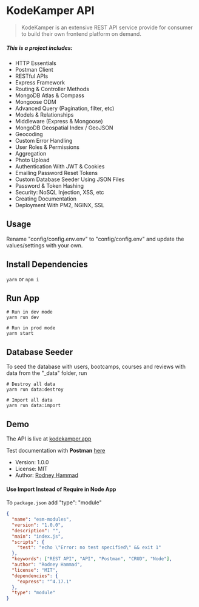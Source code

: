 # KodeKamper API

> KodeKamper is an extensive REST API service provide for consumer to build their own frontend platform on demand.

##### This is a project includes:

- HTTP Essentials
- Postman Client
- RESTful APIs
- Express Framework
- Routing & Controller Methods
- MongoDB Atlas & Compass
- Mongoose ODM
- Advanced Query (Pagination, filter, etc)
- Models & Relationships
- Middleware (Express & Mongoose)
- MongoDB Geospatial Index / GeoJSON
- Geocoding
- Custom Error Handling
- User Roles & Permissions
- Aggregation
- Photo Upload
- Authentication With JWT & Cookies
- Emailing Password Reset Tokens
- Custom Database Seeder Using JSON Files
- Password & Token Hashing
- Security: NoSQL Injection, XSS, etc
- Creating Documentation
- Deployment With PM2, NGINX, SSL

## Usage

Rename "config/config.env.env" to "config/config.env" and update the values/settings with your own.

## Install Dependencies

`yarn` or `npm i`

## Run App

```
# Run in dev mode
yarn run dev

# Run in prod mode
yarn start
```

## Database Seeder

To seed the database with users, bootcamps, courses and reviews with data from the "\_data" folder, run

```
# Destroy all data
yarn run data:destroy

# Import all data
yarn run data:import
```

## Demo

The API is live at [kodekamper.app](https://kodekamper.app)

Test documentation with **Postman** [here](https://documenter.getpostman.com/view/8923145/SVtVVTzd?version=latest)

- Version: 1.0.0
- License: MIT
- Author: [Rodney Hammad](https://kodeflash.com)

#### Use Import Instead of Require in Node App

To `package.json` add "type": "module"

```json
{
  "name": "esm-modules",
  "version": "1.0.0",
  "description": "",
  "main": "index.js",
  "scripts": {
    "test": "echo \"Error: no test specified\" && exit 1"
  },
  "keywords": ["REST API", "API", "Postman", "CRUD", "Node"],
  "author": "Rodney Hammad",
  "license": "MIT",
  "dependencies": {
    "express": "^4.17.1"
  },
  "type": "module"
}
```
